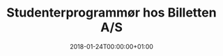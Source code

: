 ---
title: "Studenterprogrammør hos Billetten A/S"
date: 2018-01-24T00:00:00+01:00
draft: false
period: "Jan. 13 - Jun. 13"
company: "Studiejob"
description: "Hos Billetten var jeg ansat som studenterprogrammør og arbejdede med design og frontendudvikling af websites for en række teatre i hele landet."
---